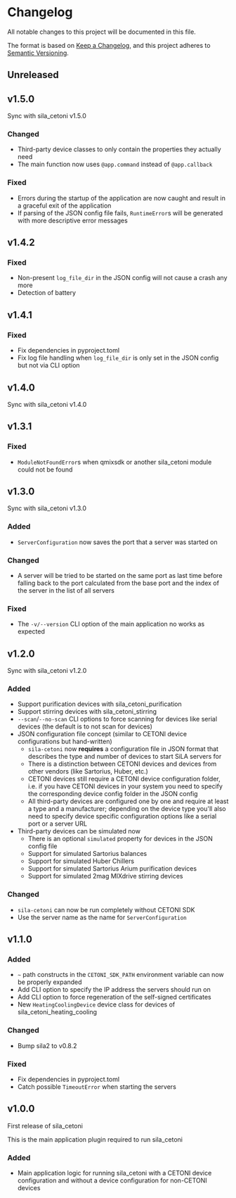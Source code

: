 # Changelog

All notable changes to this project will be documented in this file.

The format is based on [Keep a Changelog](https://keepachangelog.com/en/1.0.0/), and this project adheres
to [Semantic Versioning](https://semver.org/spec/v2.0.0.html).

<!--
Types of changes

    `Added` for new features.
    `Changed` for changes in existing functionality.
    `Deprecated` for soon-to-be removed features.
    `Removed` for now removed features.
    `Fixed` for any bug fixes.
    `Security` in case of vulnerabilities.
-->

## Unreleased

## v1.5.0

Sync with sila_cetoni v1.5.0

### Changed

- Third-party device classes to only contain the properties they actually need
- The main function now uses `@app.command` instead of `@app.callback`

### Fixed

- Errors during the startup of the application are now caught and result in a graceful exit of the application
- If parsing of the JSON config file fails, `RuntimeError`s will be generated with more descriptive error messages

## v1.4.2

### Fixed

- Non-present `log_file_dir` in the JSON config will not cause a crash any more
- Detection of battery

## v1.4.1

### Fixed

- Fix dependencies in pyproject.toml
- Fix log file handling when `log_file_dir` is only set in the JSON config but not via CLI option

## v1.4.0

Sync with sila_cetoni v1.4.0

## v1.3.1

### Fixed

- `ModuleNotFoundError`s when qmixsdk or another sila_cetoni module could not be found

## v1.3.0

Sync with sila_cetoni v1.3.0

### Added

- `ServerConfiguration` now saves the port that a server was started on

### Changed

- A server will be tried to be started on the same port as last time before falling back to the port calculated from the base port and the index of the server in the list of all servers

### Fixed

- The `-v/--version` CLI option of the main application no works as expected

## v1.2.0

Sync with sila_cetoni v1.2.0

### Added

- Support purification devices with sila_cetoni_purification
- Support stirring devices with sila_cetoni_stirring
- `--scan`/`--no-scan` CLI options to force scanning for devices like serial devices (the default is to not scan for devices)
- JSON configuration file concept (similar to CETONI device configurations but hand-written)
  - `sila-cetoni` now **requires** a configuration file in JSON format that describes the type and number of devices to start SiLA servers for
  - There is a distinction between CETONI devices and devices from other vendors (like Sartorius, Huber, etc.)
  - CETONI devices still require a CETONI device configuration folder, i.e. if you have CETONI devices in your system you need to specify the corresponding device config folder in the JSON config
  - All third-party devices are configured one by one and require at least a type and a manufacturer; depending on the device type you'll also need to specify device specific configuration options like a serial port or a server URL
- Third-party devices can be simulated now
  - There is an optional `simulated` property for devices in the JSON config file
  - Support for simulated Sartorius balances
  - Support for simulated Huber Chillers
  - Support for simulated Sartorius Arium purification devices
  - Support for simulated 2mag MIXdrive stirring devices

### Changed

- `sila-cetoni` can now be run completely without CETONI SDK
- Use the server name as the name for `ServerConfiguration`

## v1.1.0

### Added

- `~` path constructs in the `CETONI_SDK_PATH` environment variable can now be properly expanded
- Add CLI option to specify the IP address the servers should run on
- Add CLI option to force regeneration of the self-signed certificates
- New `HeatingCoolingDevice` device class for devices of sila_cetoni_heating_cooling

### Changed

- Bump sila2 to v0.8.2

### Fixed

- Fix dependencies in pyproject.toml
- Catch possible `TimeoutError` when starting the servers

## v1.0.0

First release of sila_cetoni

This is the main application plugin required to run sila_cetoni

### Added

- Main application logic for running sila_cetoni with a CETONI device configuration and without a device configuration
  for non-CETONI devices
